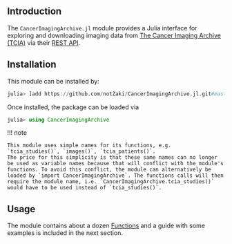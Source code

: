 ## Introduction

The `CancerImagingArchive.jl` module provides a Julia interface for exploring and downloading imaging data from [The Cancer Imaging Archive (TCIA)](https://www.cancerimagingarchive.net/) via their [REST API](https://wiki.cancerimagingarchive.net/display/Public/TCIA+Programmatic+Interface+%28REST+API%29+Usage+Guide).

## Installation

This module can be installed by:
```julia
julia> ]add https://github.com/notZaki/CancerImagingArchive.jl.git#master
```
Once installed, the package can be loaded via
```julia
julia> using CancerImagingArchive
```

!!! note

    This module uses simple names for its functions, e.g. `tcia_studies()`, `images()`, `tcia_patients()`.
    The price for this simplicity is that these same names can no longer be used as variable names because that will conflict with the module's functions. To avoid this conflict, the module can alternatively be loaded by `import CancerImagingArchive`. The functions calls will then require the module name, i.e. `CancerImagingArchive.tcia_studies()` would have to be used instead of `tcia_studies()`.


## Usage

The module contains about a dozen [Functions](@ref) and a guide with some examples is included in the next section.
